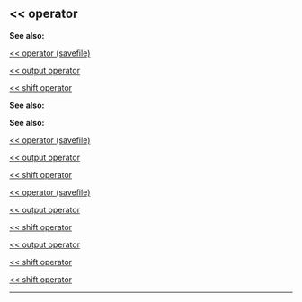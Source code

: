 

 << operator
-------------




**See also:** 


[<< operator (savefile)](#/savefile/operator/%3c%3c) 

[<< output operator](#/operator/%3c%3c/output) 

[<< shift operator](#/operator/%3c%3c/shift) 





**See also:** 

**See also:**

[<< operator (savefile)](#/savefile/operator/%3c%3c) 

[<< output operator](#/operator/%3c%3c/output) 

[<< shift operator](#/operator/%3c%3c/shift) 



[<< operator (savefile)](#/savefile/operator/%3c%3c)

[<< output operator](#/operator/%3c%3c/output) 

[<< shift operator](#/operator/%3c%3c/shift) 


[<< output operator](#/operator/%3c%3c/output)

[<< shift operator](#/operator/%3c%3c/shift) 

[<< shift operator](#/operator/%3c%3c/shift)


---


